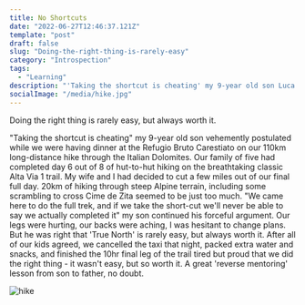 ```yaml
---
title: No Shortcuts
date: "2022-06-27T12:46:37.121Z"
template: "post"
draft: false
slug: "Doing-the-right-thing-is-rarely-easy"
category: "Introspection"
tags:
  - "Learning"
description: "'Taking the shortcut is cheating' my 9-year old son Luca vehemently postulated while we were having dinner at the Refugio Bruto Carestiato on our 110km long-distance hike through the Italian Dolomites."
socialImage: "/media/hike.jpg"
---
```


Doing the right thing is rarely easy, but always worth it.

"Taking the shortcut is cheating" my 9-year old son vehemently postulated while we were having dinner at the Refugio Bruto Carestiato on our 110km long-distance hike through the Italian Dolomites. Our family of five had completed day 6 out of 8 of hut-to-hut hiking on the breathtaking classic Alta Via 1 trail. My wife and I had decided to cut a few miles out of our final full day. 20km of hiking through steep Alpine terrain, including some scrambling to cross Cime de Zita seemed to be just too much. "We came here to do the full trek, and if we take the short-cut we'll never be able to say we actually completed it" my son continued his forceful argument. Our legs were hurting, our backs were aching, I was hesitant to change plans. But he was right that 'True North' is rarely easy, but always worth it. After all of our kids agreed, we cancelled the taxi that night, packed extra water and snacks, and finished the 10hr final leg of the trail tired but proud that we did the right thing - it wasn't easy, but so worth it. A great 'reverse mentoring' lesson from son to father, no doubt.

![hike](/media/hike.jpg)